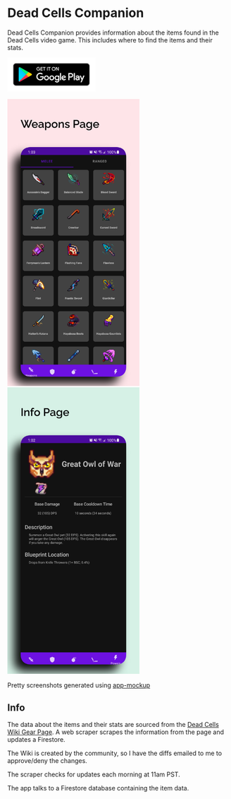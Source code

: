 # Dead Cells Companion

Dead Cells Companion provides information about the items found in the Dead Cells video game. This
includes where to find the items and their stats.

<a href="https://play.google.com/store/apps/details?id=deadcellscomp"><img src="docs/play_badge.png" alt="Get it on Google Play" width="200"/></a>

<img src="docs/gear_page.png" alt="Gear Page" width="300"/><img src="docs/info_page.png" alt="Info Page" width="300"/>

Pretty screenshots generated using [app-mockup](https://app-mockup.com/)

## Info

The data about the items and their stats are sourced from the
[Dead Cells Wiki Gear Page](https://deadcells.fandom.com/wiki/Gear). A web scraper scrapes the
information from the page and updates a Firestore.

The Wiki is created by the community, so I have the diffs emailed to me to approve/deny the changes.

The scraper checks for updates each morning at 11am PST.

The app talks to a Firestore database containing the item data.
